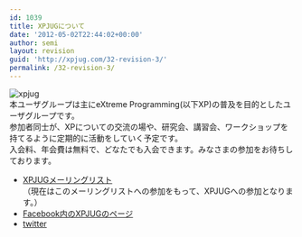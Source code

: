```yaml
---
id: 1039
title: XPJUGについて
date: '2012-05-02T22:44:02+00:00'
author: semi
layout: revision
guid: 'http://xpjug.com/32-revision-3/'
permalink: /32-revision-3/
---
```


![](http://xpjug.com/wp-content/uploads/2011/01/xpjug.jpeg "xpjug")  
本ユーザグループは主にeXtreme Programming(以下XP)の普及を目的としたユーザグループです。  
参加者同士が、XPについての交流の場や、研究会、講習会、ワークショップを持てるように定期的に活動をしていく予定です。  
入会料、年会費は無料で、どなたでも入会できます。みなさまの参加をお待ちしております。

- [XPJUGメーリングリスト](http://groups.google.com/group/xpjug)  
    （現在はこのメーリングリストへの参加をもって、XPJUGへの参加となります。）
- [Facebook内のXPJUGのページ](http://www.facebook.com/Xpjug)
- [twitter](http://twitter.com/xpjug)